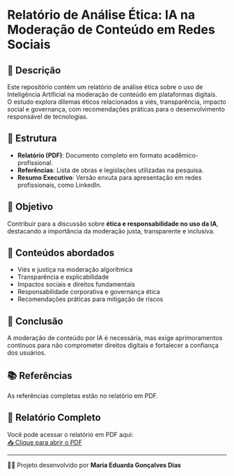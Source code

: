 # Relatório de Análise Ética: IA na Moderação de Conteúdo em Redes Sociais  

## 📌 Descrição
Este repositório contém um relatório de análise ética sobre o uso de Inteligência Artificial na moderação de conteúdo em plataformas digitais.  
O estudo explora dilemas éticos relacionados a viés, transparência, impacto social e governança, com recomendações práticas para o desenvolvimento responsável de tecnologias.  

## 📖 Estrutura
- **Relatório (PDF)**: Documento completo em formato acadêmico-profissional.  
- **Referências**: Lista de obras e legislações utilizadas na pesquisa.  
- **Resumo Executivo**: Versão enxuta para apresentação em redes profissionais, como LinkedIn.  

## 🎯 Objetivo
Contribuir para a discussão sobre **ética e responsabilidade no uso da IA**, destacando a importância da moderação justa, transparente e inclusiva.  

## 🧩 Conteúdos abordados
- Viés e justiça na moderação algorítmica  
- Transparência e explicabilidade  
- Impactos sociais e direitos fundamentais  
- Responsabilidade corporativa e governança ética  
- Recomendações práticas para mitigação de riscos  

## 🔑 Conclusão
A moderação de conteúdo por IA é necessária, mas exige aprimoramentos contínuos para não comprometer direitos digitais e fortalecer a confiança dos usuários.  

## 📚 Referências
As referências completas estão no relatório em PDF.  


## 📄 Relatório Completo
Você pode acessar o relatório em PDF aqui:  
[📥 Clique para abrir o PDF](https://github.com/maria-eduarda-goncalves-dias/Relat-rio-de-An-lise-tica-IA-na-Modera-o-de-Conte-do-em-Redes-Sociais/blob/main/Relat%C3%B3rio%20de%20An%C3%A1lise%20%C3%89tica%20IA%20na%20Modera%C3%A7%C3%A3o%20de%20Conte%C3%BAdo%20em%20Re.pdf?raw=true)

---

👩‍💻 Projeto desenvolvido por **Maria Eduarda Gonçalves Dias** 
